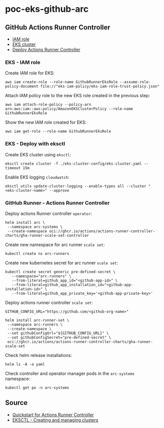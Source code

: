 # poc-eks-github-arc

## GitHub Actions Runner Controller

<!-- TOC -->

- [IAM role](#eks---iam-role)
- [EKS cluster](#eks---deploy-with-eksctl)
- [Deploy Actions Runner Controller](#github-runner---actions-runner-controller)

### EKS - IAM role

Create IAM role for EKS:
```shell
aws iam create-role --role-name GithubRunnerEksRole --assume-role-policy-document file://"eks-iam-policy/eks-iam-role-trust-policy.json"
```

Attach IAM policy role to the new EKS role created in the previous step:
```shell
aws iam attach-role-policy --policy-arn arn:aws:iam::aws:policy/AmazonEKSClusterPolicy --role-name GithubRunnerEksRole
```

Show the new IAM role created for EKS:
```shell
aws iam get-role --role-name GithubRunnerEksRole
```

### EKS - Deploy with eksctl

Create EKS cluster using `eksctl`:
```shell
eksctl create cluster -f ./eks-cluster-config/eks-cluster.yaml --timeout 15m
```

Enable EKS logging `cloudwatch`:
```shell
eksctl utils update-cluster-logging --enable-types all --cluster "<eks-cluster-name>" --approve
```

### GitHub Runner - Actions Runner Controller

Deploy actions Runner controller `operator`:
```shell
helm install arc \
 --namespace arc-systems \
 --create-namespace oci://ghcr.io/actions/actions-runner-controller-charts/gha-runner-scale-set-controller
```

Create new namespace for arc runner `scale set`:
```shell
kubectl create ns arc-runners
```

Create new kubernetes secret for arc runner `scale set`:
```shell
kubectl create secret generic pre-defined-secret \
   --namespace="arc-runners" \
   --from-literal=github_app_id="<github-app-id>" \
   --from-literal=github_app_installation_id="<github-app-installation-id>" \
   --from-literal=github_app_private_key='<github-app-private-key>'
```

Deploy actions runner controller `scale set`:
```shell
GITHUB_CONFIG_URL="https://github.com/<github-org-name>"

helm install arc-runner-set \
 --namespace arc-runners \
 --create-namespace \
 --set githubConfigUrl="${GITHUB_CONFIG_URL}" \
 --set githubConfigSecret="pre-defined-secret" \
 oci://ghcr.io/actions/actions-runner-controller-charts/gha-runner-scale-set
```

Check helm release installations:
```shell
helm ls -A -o yaml
```

Check controller and operator manager pods in the `arc-systems` namespace:
```shell
kubectl get po -n arc-systems
```






## Source

- [Quickstart for Actions Runner Controller](https://docs.github.com/en/actions/hosting-your-own-runners/managing-self-hosted-runners-with-actions-runner-controller/quickstart-for-actions-runner-controller)
- [EKSCTL - Creating and managing clusters](https://eksctl.io/usage/creating-and-managing-clusters/)

